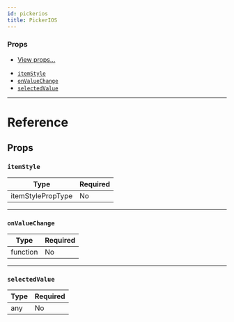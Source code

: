 ```yaml
---
id: pickerios
title: PickerIOS
---
```

### Props

* [View props...](view.md#props)
- [`itemStyle`](pickerios.md#itemstyle)
- [`onValueChange`](pickerios.md#onvaluechange)
- [`selectedValue`](pickerios.md#selectedvalue)






---

# Reference

## Props

### `itemStyle`



| Type | Required |
| - | - |
| itemStylePropType | No |




---

### `onValueChange`



| Type | Required |
| - | - |
| function | No |




---

### `selectedValue`



| Type | Required |
| - | - |
| any | No |






